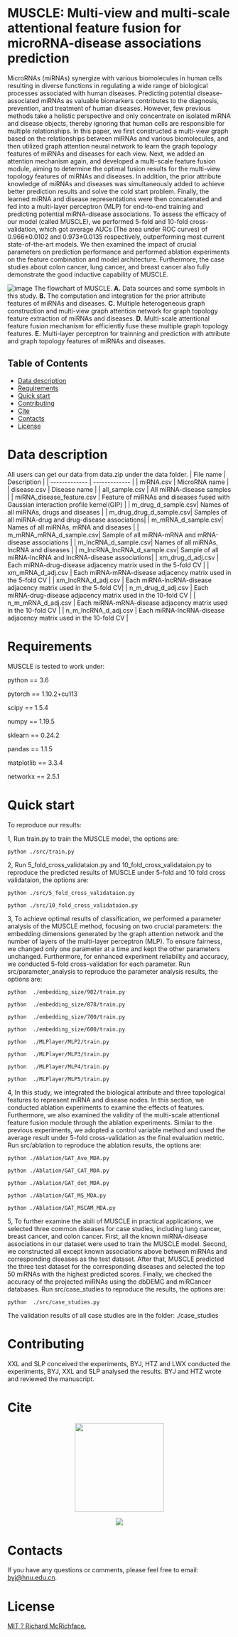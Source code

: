 # MUSCLE: Multi-view and multi-scale attentional feature fusion for microRNA-disease associations prediction
MicroRNAs (miRNAs) synergize with various biomolecules in human cells resulting in diverse functions in regulating a wide range of biological processes associated with human diseases. Predicting potential disease-associated miRNAs as valuable biomarkers contributes to the diagnosis, prevention, and treatment of human diseases. However, few previous methods take a holistic perspective and only concentrate on isolated miRNA and disease objects, thereby ignoring that human cells are responsible for multiple relationships. In this paper, we first constructed a multi-view graph based on the relationships between miRNAs and various biomolecules, and then utilized graph attention neural network to learn the graph topology features of miRNAs and diseases for each view. Next, we added an attention mechanism again, and developed a multi-scale feature fusion module, aiming to determine the optimal fusion results for the multi-view topology features of miRNAs and diseases. In addition, the prior attribute knowledge of miRNAs and diseases was simultaneously added to achieve better prediction results and solve the cold start problem. Finally, the learned miRNA and disease representations were then concatenated and fed into a multi-layer perceptron (MLP) for end-to-end training and predicting potential miRNA-disease associations. To assess the efficacy of our model (called MUSCLE), we performed 5-fold and 10-fold cross-validation, which got average AUCs (The area under ROC curves) of 0.966±0.0102 and 0.973±0.0135 respectively, outperforming most current state-of-the-art models. We then examined the impact of crucial parameters on prediction performance and performed ablation experiments on the feature combination and model architecture. Furthermore, the case studies about colon cancer, lung cancer, and breast cancer also fully demonstrate the good inductive capability of MUSCLE.

![image](https://github.com/zht-code/MUSCLE/blob/main/IMG/liuchengtu.png)
The flowchart of MUSCLE. **A.** Data sources and some symbols in this study. **B.** The computation and integration for the prior attribute features of miRNAs and diseases. **C.** Multiple heterogeneous graph construction and multi-view graph attention network for graph topology feature extraction of miRNAs and diseases. **D.** Multi-scale attentional feature fusion mechanism for efficiently fuse these multiple graph topology features. **E.** Multi-layer perceptron for trainning and prediction with attribute and graph topology features of miRNAs and diseases.

## Table of Contents

- [Data description](#Data-description)
- [Requirements](#requirements)
- [Quick start](#quick-start)
- [Contributing](#contributing)
- [Cite](#cite)
- [Contacts](#contacts)
- [License](#license)


# Data description
All users can get our data from data.zip under the data folder.
| File name  | Description |
| ------------- | ------------- |
| miRNA.csv    | MicroRNA name  |
| disease.csv  | Disease name   |
| all_sample.csv  | All miRNA-disease samples  |
| miRNA_disease_feature.csv | Feature of miRNAs and diseases fused with Gaussian interaction profile kernel(GIP) |
| m_drug_d_sample.csv| Names of all miRNAs, drugs and diseases | 
| m_drug_drug_d_sample.csv|  Samples of all miRNA-drug and drug-disease associations| 
| m_mRNA_d_sample.csv| Names of all miRNAs, mRNA and diseases | 
| m_mRNA_mRNA_d_sample.csv|  Sample of all miRNA-mRNA and mRNA-disease associations | 
| m_lncRNA_d_sample.csv| Names of all miRNAs, lncRNA and diseases | 
| m_lncRNA_lncRNA_d_sample.csv|  Sample of all miRNA-lncRNA and lncRNA-disease associations| 
| xm_drug_d_adj.csv |  Each miRNA-drug-disease adjacency matrix used in the 5-fold CV | 
| xm_mRNA_d_adj.csv |  Each miRNA-mRNA-disease adjacency matrix used in the 5-fold CV | 
| xm_lncRNA_d_adj.csv |  Each miRNA-lncRNA-disease adjacency matrix used in the 5-fold CV|
| n_m_drug_d_adj.csv |  Each miRNA-drug-disease adjacency matrix used in the 10-fold CV | 
| n_m_mRNA_d_adj.csv |  Each miRNA-mRNA-disease adjacency matrix used in the 10-fold CV | 
| n_m_lncRNA_d_adj.csv | Each miRNA-lncRNA-disease adjacency matrix used in the 10-fold CV |

# Requirements
MUSCLE is tested to work under:

python == 3.6

pytorch == 1.10.2+cu113

scipy == 1.5.4

numpy == 1.19.5

sklearn == 0.24.2

pandas == 1.1.5

matplotlib == 3.3.4

networkx == 2.5.1
# Quick start
To reproduce our results:


1, Run train.py to train the MUSCLE model, the options are:
```
python ./src/train.py
```
2, Run 5_fold_cross_validataion.py and 10_fold_cross_validataion.py to reproduce the predicted results of MUSCLE under 5-fold and 10 fold cross validataion, the options are:
```
python ./src/5_fold_cross_validataion.py

python ./src/10_fold_cross_validataion.py
```


3, To achieve optimal results of classification, we performed a parameter analysis of the MUSCLE method, focusing on two crucial parameters: the embedding dimensions generated by the graph attention network and the number of layers of the multi-layer perceptron (MLP). To ensure fairness, we changed only one parameter at a time and kept the other parameters unchanged. Furthermore, for enhanced experiment reliability and accuracy, we conducted 5-fold cross-validation for each parameter. Run src/parameter_analysis to reproduce the parameter analysis results, the options are:
```
python  ./embedding_size/902/train.py

python  ./embedding_size/878/train.py

python  ./embedding_size/700/train.py

python  ./embedding_size/600/train.py

python  ./MLPlayer/MLP2/train.py

python  ./MLPlayer/MLP3/train.py

python  ./MLPlayer/MLP4/train.py

python  ./MLPlayer/MLP5/train.py
```

4, In this study, we integrated the biological attribute and three topological features to represent miRNA and disease nodes. In this section, we conducted ablation experiments to examine the effects of features. Furthermore, we also examined the validity of the multi-scale attentional feature fusion module through the ablation experiments. Similar to the previous experiments, we adopted a control variable method and used the average result under 5-fold cross-validation as the final evaluation metric. Run src/ablation to reproduce the ablation results, the options are:

```
python ./Ablation/GAT_Ave_MDA.py

python ./Ablation/GAT_CAT_MDA.py

python ./Ablation/GAT_dot_MDA.py

python ./Ablation/GAT_MS_MDA.py

python ./Ablation/GAT_MSCAM_MDA.py
```


5, To further examine the abili of MUSCLE in practical applications, we selected three common diseases for case studies, including lung cancer, breast cancer, and colon cancer. First, all the known miRNA-disease associations in our dataset were used to train the MUSCLE model. Second, we constructed all except known associations above between miRNAs and corresponding diseases as the test dataset. After that, MUSCLE predicted the three test dataset for the corresponding diseases and selected the top 50 miRNAs with the highest predicted scores. Finally, we checked the accuracy of the projected miRNAs using the dbDEMC and miRCancer databases. Run src/case_studies to reproduce the results, the options are:
```
python  ./src/case_studies.py
```
The validation results of all case studies are in the folder: ./case_studies

# Contributing

XXL and SLP conceived the experiments,  BYJ, HTZ and LWX conducted the experiments, BYJ, XXL and SLP analysed the results.  BYJ and HTZ wrote and reviewed the manuscript.

# Cite
<p align="center">
  <a href="https://clustrmaps.com/site/1bpq2">
     <img width="200"  src="https://clustrmaps.com/map_v2.png?cl=ffffff&w=268&t=m&d=4hIDPHzBcvyZcFn8iDMpEM-PyYTzzqGtngzRP7_HkNs" />
   </a>
</p>

<p align="center">
  <a href="#">
     <img src="https://api.visitorbadge.io/api/visitors?path=https%3A%2F%2Fgithub.com%2Fjiboyalab%2FscDecipher&labelColor=%233499cc&countColor=%2370c168" />
   </a>
</p>


# Contacts
If you have any questions or comments, please feel free to email: byj@hnu.edu.cn.

# License

[MIT ? Richard McRichface.](../LICENSE)

